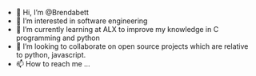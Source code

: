 - 👋 Hi, I’m @Brendabett
- 👀 I’m interested in software engineering
- 🌱 I’m currently learning at ALX to improve my knowledge in C programming and python
- 💞️ I’m looking to collaborate on open source projects which are relative to python, javascript.
- 📫 How to reach me ...

<!---
Brendabett/Brendabett is a ✨ special ✨ repository because its `README.md` (this file) appears on your GitHub profile.
You can click the Preview link to take a look at your changes.
--->
